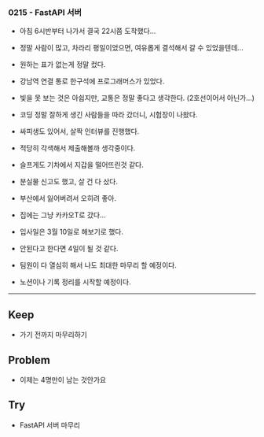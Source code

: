 ### 0215 - FastAPI 서버
- 아침 6시반부터 나가서 결국 22시쯤 도착했다...
- 정말 사람이 많고, 차라리 평일이었으면, 여유롭게 결석해서 갈 수 있었을텐데...
- 원하는 표가 없는게 정말 컸다.
- 강남역 연결 통로 한구석에 프로그래머스가 있었다.
- 빛을 못 보는 것은 아쉽지만, 교통은 정말 좋다고 생각한다. (2호선이어서 아닌가...)

- 코딩 정말 잘하게 생긴 사람들을 따라 갔더니, 시험장이 나왔다.
- 싸피생도 있어서, 살짝 인터뷰를 진행했다.
- 적당히 각색해서 제출해볼까 생각중이다.

- 슬프게도 기차에서 지갑을 떨어뜨린것 같다.
- 분실물 신고도 했고, 살 건 다 샀다.
- 부산에서 잃어버려서 오히려 좋아.
- 집에는 그냥 카카오T로 갔다...

- 입사일은 3월 10일로 해보기로 했다.
- 안된다고 한다면 4일이 될 것 같다.


- 팀원이 다 열심히 해서 나도 최대한 마무리 할 예정이다.
- 노션이나 기록 정리를 시작할 예정이다.



<hr>

## Keep
- 가기 전까지 마무리하기

## Problem
- 이제는 4명만이 남는 것안가요

## Try
- FastAPI 서버 마무리
